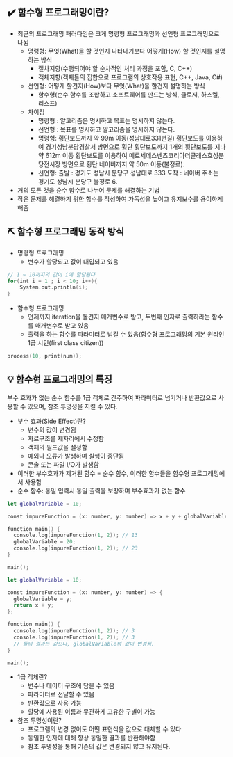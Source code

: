 ## ✔️ 함수형 프로그래밍이란?

- 최근의 프로그래밍 패러다임은 크게 명령형 프로그래밍과 선언형 프로그래밍으로 나뉨
    - 명령형: 무엇(What)을 할 것인지 나타내기보다 어떻게(How) 할 것인지를 설명하는 방식
        - 절차지향(수행되어야 할 순차적인 처리 과정을 포함, C, C++)
        - 객체지향(객체들의 집합으로 프로그램의 상호작용 표현, C++, Java, C#)
    - 선언형: 어떻게 할건지(How)보다 무엇(What)을 할건지 설명하는 방식
        - 함수형(순수 함수를 조합하고 소프트웨어를 만드는 방식, 클로저, 하스켈, 리스프)
    - 차이점
        - 명령형 : 알고리즘은 명시하고 목표는 명시하지 않는다.
        - 선언형 : 목표를 명시하고 알고리즘을 명시하지 않는다.
        - 명령형:
        횡단보도까지 약 99m 이동(성남대로331번길)
        횡단보도를 이용하여 경기성남분당경찰서 방면으로 횡단
        횡단보도까지 1개의 횡단보도를 지나 약 612m 이동
        횡단보도를 이용하여 메르세데스벤츠코리아더클래스효성분당전시장 방면으로 횡단
        네이버까지 약 50m 이동(불정로).
        - 선언형:
        출발 : 경기도 성남시 분당구 성남대로 333
        도착 : 네이버 주소는 경기도 성남시 분당구 불정로 6.
- 거의 모든 것을 순수 함수로 나누어 문제를 해결하는 기법
- 작은 문제를 해결하기 위한 함수를 작성하여 가독성을 높이고 유지보수를 용이하게 해줌

## ⛏ 함수형 프로그래밍 동작 방식

- 명령형 프로그래밍
    - 변수가 할당되고 값이 대입되고 있음

```swift
// 1 ~ 10까지의 값이 i에 할당된다
for(int i = 1 ; i < 10; i++){
    System.out.println(i);
}
```

- 함수형 프로그래밍
    - 언제까지 iteration을 돌건지 매개변수로 받고, 두번째 인자로 출력하라는 함수를 매개변수로 받고 있음
    - 출력을 하는 함수를 파라미터로 넘길 수 있음(함수형 프로그래밍의 기본 원리인 1급 시민(first class citizen))

```swift
process(10, print(num));
```

## 💡 함수형 프로그래밍의 특징

부수 효과가 없는 순수 함수를 1급 객체로 간주하여 파라미터로 넘기거나 반환값으로 사용할 수 있으며, 참조 투명성을 지킬 수 있다.

- 부수 효과(Side Effect)란?
    - 변수의 값이 변경됨
    - 자료구조를 제자리에서 수정함
    - 객체의 필드값을 설정함
    - 예외나 오류가 발생하며 실행이 중단됨
    - 콘솔 또는 파일 I/O가 발생함
- 이러한 부수효과가 제거된 함수 = 순수 함수, 이러한 함수들을 함수형 프로그래밍에서 사용함
- 순수 함수: 동일 입력시 동일 출력을 보장하며 부수효과가 없는 함수

```swift
let globalVariable = 10;

const impureFunction = (x: number, y: number) => x + y + globalVariable;

function main() {
  console.log(impureFunction(1, 2)); // 13
  globalVariable = 20;
  console.log(impureFunction(1, 2)); // 23
}

main();
```

```swift
let globalVariable = 10;

const impureFunction = (x: number, y: number) => {
  globalVariable = y;
  return x + y;
};

function main() {
  console.log(impureFunction(1, 2)); // 3
  console.log(impureFunction(1, 2)); // 3
  // 둘의 결과는 같으나, globalVariable의 값이 변경됨.
}

main();
```

- 1급 객체란?
    - 변수나 데이터 구조에 담을 수 있음
    - 파라미터로 전달할 수 있음
    - 반환값으로 사용 가능
    - 할당에 사용된 이름과 무관하게 고유한 구별이 가능
- 참조 투명성이란?
    - 프로그램의 변경 없이도 어떤 표현식을 값으로 대체할 수 있다
    - 동일한 인자에 대해 항상 동일한 결과를 반환해야함
    - 참조 투명성을 통해 기존의 값은 변경되지 않고 유지된다.